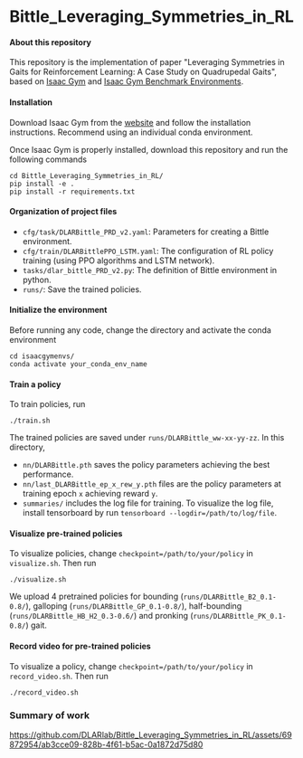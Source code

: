 # Bittle_Leveraging_Symmetries_in_RL


#### About this repository
This repository is the implementation of paper "Leveraging Symmetries in Gaits for Reinforcement Learning: A Case Study on Quadrupedal Gaits", based on [Isaac Gym](https://developer.nvidia.com/isaac-gym) and [Isaac Gym Benchmark Environments](https://github.com/NVIDIA-Omniverse/IsaacGymEnvs).


#### Installation
Download Isaac Gym from the [website](https://developer.nvidia.com/isaac-gym) and follow the installation instructions. Recommend using an individual conda environment.

Once Isaac Gym is properly installed, download this repository and run the following commands

```
cd Bittle_Leveraging_Symmetries_in_RL/
pip install -e .
pip install -r requirements.txt
```

#### Organization of project files
* `cfg/task/DLARBittle_PRD_v2.yaml`: Parameters for creating a Bittle environment.
* `cfg/train/DLARBittlePPO_LSTM.yaml`: The configuration of RL policy training (using PPO algorithms and LSTM network).
* `tasks/dlar_bittle_PRD_v2.py`: The definition of Bittle environment in python.
* `runs/`: Save the trained policies.

#### Initialize the environment
Before running any code, change the directory and activate the conda environment
```
cd isaacgymenvs/
conda activate your_conda_env_name
```

#### Train a policy
To train policies, run
```
./train.sh
```
The trained policies are saved under `runs/DLARBittle_ww-xx-yy-zz`. In this directory, 
* `nn/DLARBittle.pth` saves the policy parameters achieving the best performance.
* `nn/last_DLARBittle_ep_x_rew_y.pth` files are the policy parameters at training epoch `x` achieving reward `y`.
* `summaries/` includes the log file for training. To visualize the log file, install tensorboard by  run `tensorboard --logdir=/path/to/log/file`.


#### Visualize pre-trained policies
To visualize policies, change `checkpoint=/path/to/your/policy` in `visualize.sh`. Then run
```
./visualize.sh
```

We upload 4 pretrained policies for bounding (`runs/DLARBittle_B2_0.1-0.8/`), galloping (`runs/DLARBittle_GP_0.1-0.8/`), half-bounding (`runs/DLARBittle_HB_H2_0.3-0.6/`) and pronking (`runs/DLARBittle_PK_0.1-0.8/`) gait.

#### Record video for pre-trained policies
To visualize a policy, change `checkpoint=/path/to/your/policy` in `record_video.sh`. Then run
```
./record_video.sh
```


### Summary of work
https://github.com/DLARlab/Bittle_Leveraging_Symmetries_in_RL/assets/69872954/ab3cce09-828b-4f61-b5ac-0a1872d75d80

